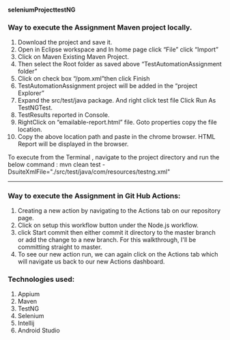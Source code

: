 #### seleniumProjecttestNG


### Way to execute the Assignment Maven project locally.

1. Download the project  and save it.
2. Open in Eclipse workspace and In home page  click “File”  click “Import”
3. Click on Maven  Existing Maven Project.
4. Then select the Root folder as saved above “TestAutomationAssignment folder” 
5. Click on check box “/pom.xml”then click Finish
6. TestAutomationAssignment project will be added in the “project Explorer”
7. Expand the src/test/java package. And right click test file  Click Run As  TestNGTest. 
8. TestResults reported in Console.
9. RightClick on “emailable-report.html” file. Goto  properties  copy the file location. 
10. Copy the above location path and paste in the chrome browser.  HTML Report will be displayed in the browser.

To execute from the Terminal , navigate to the project directory and run the below command :
mvn clean test -DsuiteXmlFile="./src/test/java/com/resources/testng.xml"


****************************************************************************

### Way to execute the Assignment in Git Hub Actions:
1. Creating a new action by navigating to the Actions tab on our repository page.
2. Click on setup this workflow button under the Node.js workflow.
3. click Start commit then either commit it directory to the master branch or add the change to a new branch. For this walkthrough, I'll be committing straight to master.
4. To see our new action run, we can again click on the Actions tab which will navigate us back to our new Actions dashboard.


###  Technologies used:
1.	Appium
2.	Maven
3.	TestNG
4.	Selenium
5.	Intellij
6.	Android Studio
